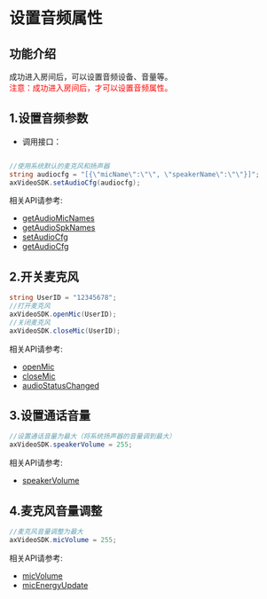 # 设置音频属性

## 功能介绍

成功进入房间后，可以设置音频设备、音量等。</br>
<font color=Red>注意：成功进入房间后，才可以设置音频属性。</font>

<h2 id=initAudio> 1.设置音频参数</h2>

- 调用接口：

```csharp

//使用系统默认的麦克风和扬声器
string audiocfg = "[{\"micName\":\"\", \"speakerName\":\"\"}]";
axVideoSDK.setAudioCfg(audiocfg);

```

相关API请参考:
* [getAudioMicNames](API.md#getAudioMicNames)
* [getAudioSpkNames](API.md#getAudioSpkNames)
* [setAudioCfg](API.md#setAudioCfg)
* [getAudioCfg](API.md#getAudioCfg)


<h2 id=openMic> 2.开关麦克风</h2>


```csharp
string UserID = "12345678";
//打开麦克风
axVideoSDK.openMic(UserID);
//关闭麦克风
axVideoSDK.closeMic(UserID);
```

相关API请参考:
* [openMic](API.md#openMic)
* [closeMic](API.md#closeMic)
* [audioStatusChanged](API.md#audioStatusChanged)


<h2 id=setSpkVol> 3.设置通话音量</h2>

```csharp
//设置通话音量为最大（将系统扬声器的音量调到最大）
axVideoSDK.speakerVolume = 255;

```
相关API请参考:
* [speakerVolume](API.md#getSpeakerVolume)


<h2 id=setSpkVol> 4.麦克风音量调整</h2>

```csharp
//麦克风音量调整为最大
axVideoSDK.micVolume = 255;

```
相关API请参考:
* [micVolume](API.md#getMicVolume)
* [micEnergyUpdate](API.md#micEnergyUpdate)


